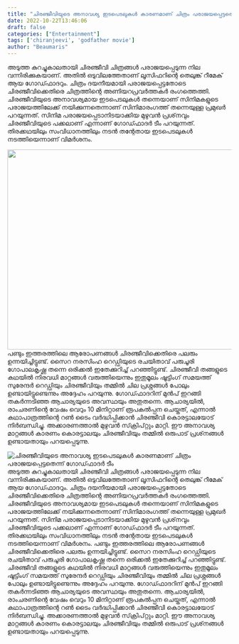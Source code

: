 ```yaml
---
title: "ചിരഞ്ജീവിയുടെ അനാവശ്യ ഇടപെടലുകൾ കാരണമാണ് ചിത്രം പരാജയപ്പെട്ടതെന്ന് ഗോഡ്ഫാദർ ടീം"
date: 2022-10-22T13:46:06
draft: false
categories: ["Entertainment"]
tags: ['chiranjeevi', 'godfather movie']
author: "Beaumaris"
---
```


അടുത്ത കുറച്ചുകാലതായി ചിരഞ്ജീവി ചിത്രങ്ങള്‍ പരാജയപ്പെടുന്ന നില വന്നിരിക്കുകയാണ്. അതിൽ ഒടുവിലത്തേതാണ് ലൂസിഫറിന്റെ തെലുങ്ക് റീമേക് ആയ ഗോഡ്ഫാദറും. ചിത്രം ദയനീയമായി പരാജയപ്പെട്ടതോടെ ചിരഞ്ജീവിക്കെതിരെ ചിത്രത്തിന്റെ അണിയറപ്രവർത്തകർ രംഗത്തെത്തി. ചിരഞ്ജീവിയുടെ അനാവശ്യമായ ഇടപെടലുകള്‍ തന്നെയാണ് സിനിമകളുടെ പരാജയത്തിലേക്ക് നയിക്കുന്നതെന്നാണ് സിനിമാരംഗത്ത് തന്നെയുള്ള പ്രമുഖര്‍ പറയുന്നത്. സിനിമ പരാജയപ്പെടാനിടയാക്കിയ മുഴുവന്‍ പ്രശ്‌നവും ചിരഞ്ജീവിയുടെ പക്കലാണ് എന്നാണ് ഗോഡ്ഫാദർ ടീം പറയുന്നത്. തിരക്കഥയിലും സംവിധാനത്തിലും നടന്‍ തന്റേതായ ഇടപെടലുകള്‍ നടത്തിയെന്നാണ് വിമര്‍ശനം.

<img class="size-full wp-image-355771 aligncenter" src="https://cdn.boolokam.com/articles/2022/10/fwwfggghh.jpg" alt="" width="620" height="450" />പണ്ടും ഇത്തരത്തിലെ ആരോപണങ്ങൾ ചിരഞ്ജീവിക്കെതിരെ പലരും ഉന്നയിച്ചിട്ടുണ്ട്. സൈറ നരസിംഹ റെഡ്ഡിയുടെ രചയിതാവ് പരുചൂരി ഗോപാലകൃഷ്ണ തന്നെ ഒരിക്കല്‍ ഇതേക്കുറിച്ച് പറഞ്ഞിട്ടുണ്ട്. ചിരഞ്ജീവി തങ്ങളുടെ കഥയില്‍ നിരവധി മാറ്റങ്ങള്‍ വരുത്തിയെന്നും ഇതുമൂലം ഷൂട്ടിംഗ് സമയത്ത് സുരേന്ദര്‍ റെഡ്ഡിയും ചിരഞ്ജീവിയും തമ്മില്‍ ചില പ്രശ്നങ്ങള്‍ പോലും ഉണ്ടായിട്ടുണ്ടെന്നും അദ്ദേഹം പറയുന്നു. ഗോഡ്ഫാദറിന് മുൻപ് ഇറങ്ങി തകർന്നടിഞ്ഞ ആചാര്യയുടെ അവസ്ഥയും അതുതന്നെ. ആചാര്യയില്‍, രാംചരണിന്റെ വേഷം വെറും 10 മിനിറ്റാണ് രൂപകല്‍പ്പന ചെയ്തത്, എന്നാല്‍ കഥാപാത്രത്തിന്റെ റണ്‍ ടൈം വര്‍ദ്ധിപ്പിക്കാന്‍ ചിരഞ്ജീവി കൊരട്ടാലയോട് നിര്‍ബന്ധിച്ചു. അക്കാരണത്താല്‍ മുഴുവന്‍ സ്‌ക്രിപ്റ്റും മാറ്റി. ഈ അനാവശ്യ മാറ്റങ്ങള്‍ കാരണം കൊരട്ടാലയും ചിരഞ്ജീവിയും തമ്മില്‍ ഒരുപാട് പ്രശ്‌നങ്ങള്‍ ഉണ്ടായതായും പറയപ്പെടുന്നു.


![ചിരഞ്ജീവിയുടെ അനാവശ്യ ഇടപെടലുകൾ കാരണമാണ് ചിത്രം പരാജയപ്പെട്ടതെന്ന് ഗോഡ്ഫാദർ ടീം](https://cdn.boolokam.com/articles/2022/10/fwwfggghh.jpg)അടുത്ത കുറച്ചുകാലതായി ചിരഞ്ജീവി ചിത്രങ്ങള്‍ പരാജയപ്പെടുന്ന നില വന്നിരിക്കുകയാണ്. അതിൽ ഒടുവിലത്തേതാണ് ലൂസിഫറിന്റെ തെലുങ്ക് റീമേക് ആയ ഗോഡ്ഫാദറും. ചിത്രം ദയനീയമായി പരാജയപ്പെട്ടതോടെ ചിരഞ്ജീവിക്കെതിരെ ചിത്രത്തിന്റെ അണിയറപ്രവർത്തകർ രംഗത്തെത്തി. ചിരഞ്ജീവിയുടെ അനാവശ്യമായ ഇടപെടലുകള്‍ തന്നെയാണ് സിനിമകളുടെ പരാജയത്തിലേക്ക് നയിക്കുന്നതെന്നാണ് സിനിമാരംഗത്ത് തന്നെയുള്ള പ്രമുഖര്‍ പറയുന്നത്. സിനിമ പരാജയപ്പെടാനിടയാക്കിയ മുഴുവന്‍ പ്രശ്‌നവും ചിരഞ്ജീവിയുടെ പക്കലാണ് എന്നാണ് ഗോഡ്ഫാദർ ടീം പറയുന്നത്. തിരക്കഥയിലും സംവിധാനത്തിലും നടന്‍ തന്റേതായ ഇടപെടലുകള്‍ നടത്തിയെന്നാണ് വിമര്‍ശനം. പണ്ടും ഇത്തരത്തിലെ ആരോപണങ്ങൾ ചിരഞ്ജീവിക്കെതിരെ പലരും ഉന്നയിച്ചിട്ടുണ്ട്. സൈറ നരസിംഹ റെഡ്ഡിയുടെ രചയിതാവ് പരുചൂരി ഗോപാലകൃഷ്ണ തന്നെ ഒരിക്കല്‍ ഇതേക്കുറിച്ച് പറഞ്ഞിട്ടുണ്ട്. ചിരഞ്ജീവി തങ്ങളുടെ കഥയില്‍ നിരവധി മാറ്റങ്ങള്‍ വരുത്തിയെന്നും ഇതുമൂലം ഷൂട്ടിംഗ് സമയത്ത് സുരേന്ദര്‍ റെഡ്ഡിയും ചിരഞ്ജീവിയും തമ്മില്‍ ചില പ്രശ്നങ്ങള്‍ പോലും ഉണ്ടായിട്ടുണ്ടെന്നും അദ്ദേഹം പറയുന്നു. ഗോഡ്ഫാദറിന് മുൻപ് ഇറങ്ങി തകർന്നടിഞ്ഞ ആചാര്യയുടെ അവസ്ഥയും അതുതന്നെ. ആചാര്യയില്‍, രാംചരണിന്റെ വേഷം വെറും 10 മിനിറ്റാണ് രൂപകല്‍പ്പന ചെയ്തത്, എന്നാല്‍ കഥാപാത്രത്തിന്റെ റണ്‍ ടൈം വര്‍ദ്ധിപ്പിക്കാന്‍ ചിരഞ്ജീവി കൊരട്ടാലയോട് നിര്‍ബന്ധിച്ചു. അക്കാരണത്താല്‍ മുഴുവന്‍ സ്‌ക്രിപ്റ്റും മാറ്റി. ഈ അനാവശ്യ മാറ്റങ്ങള്‍ കാരണം കൊരട്ടാലയും ചിരഞ്ജീവിയും തമ്മില്‍ ഒരുപാട് പ്രശ്‌നങ്ങള്‍ ഉണ്ടായതായും പറയപ്പെടുന്നു.
